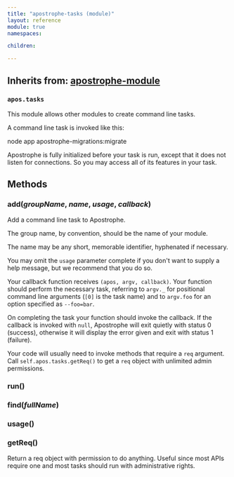 ```yaml
---
title: "apostrophe-tasks (module)"
layout: reference
module: true
namespaces:

children:

---
```

## Inherits from: [apostrophe-module](../apostrophe-module/index.html)
### `apos.tasks`
This module allows other modules to create command line tasks.

A command line task is invoked like this:

node app apostrophe-migrations:migrate

Apostrophe is fully initialized before your task is run, except that it does
not listen for connections. So you may access all of its features in your task.


## Methods
### add(*groupName*, *name*, *usage*, *callback*)
Add a command line task to Apostrophe.

The group name, by convention, should be the name of your module.

The name may be any short, memorable identifier, hyphenated if necessary.

You may omit the `usage` parameter complete if you don't want to supply
a help message, but we recommend that you do so.

Your callback function receives `(apos, argv, callback)`. Your
function should perform the necessary task, referring to
`argv._` for positional command line arguments (`[0]` is the task name)
and to `argv.foo` for an option specified as `--foo=bar`.

On completing the task your function should invoke the callback.
If the callback is invoked with `null`, Apostrophe will exit quietly
with status 0 (success), otherwise it will display the error given
and exit with status 1 (failure).

Your code will usually need to invoke methods that require a `req` argument.
Call `self.apos.tasks.getReq()` to get a `req` object with
unlimited admin permissions.
### run()

### find(*fullName*)

### usage()

### getReq()
Return a req object with permission to do anything.
Useful since most APIs require one and most tasks
should run with administrative rights.
